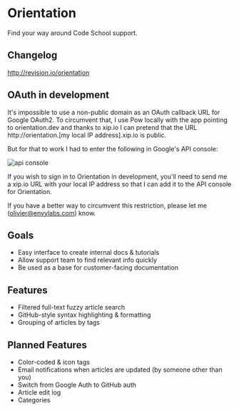 # Orientation

Find your way around Code School support.

## Changelog
http://revision.io/orientation

## OAuth in development
It's impossible to use a non-public domain as an OAuth callback URL for Google OAuth2. To circumvent that, I use Pow locally with the app pointing to orientation.dev and thanks to xip.io I can pretend that the URL http://orientation.[my local IP address].xip.io is public.

But for that to work I had to enter the following in Google's API console: 

![api console](http://f.cl.ly/items/2j1o021o3f3E053o0w2A/Screen%20Shot%202013-01-30%20at%207.33.18%20PM.png)

If you wish to sign in to Orientation in development, you'll need to send me a xip.io URL with your local IP address so that I can add it to the API console for Orientation.

If you have a better way to circumvent this restriction, please let me (olivier@envylabs.com) know.

## Goals

* Easy interface to create internal docs & tutorials
* Allow support team to find relevant info quickly
* Be used as a base for customer-facing documentation

## Features

* Filtered full-text fuzzy article search
* GitHub-style syntax highlighting & formatting
* Grouping of articles by tags

## Planned Features
* Color-coded & icon tags
* Email notifications when articles are updated (by someone other than you)
* Switch from Google Auth to GitHub auth
* Article edit log
* Categories